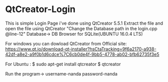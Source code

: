 # QtCreator-Login
This is simple Login Page i've done using QtCreator 5.5.1
Extract the file and open the file using QtCreator
"Change the Database path in the login.cpp @line-12"
Database-> DB Browser for SQLite(UBUNTU 16.0.4 LTS)


For windows you can dowload QtCreator from Official site:
https://www.qt.io/download-qt-installer?hsCtaTracking=9f6a2170-a938-42df-a8e2-a9f0b1d6cdce%7C6cb0de4f-9bb5-4778-ab02-bfb62735f3e5

For Ubuntu :
$ sudo apt-get install qtcreator
$ qtcreator



Run the program->
username-nanda
password-nanda

